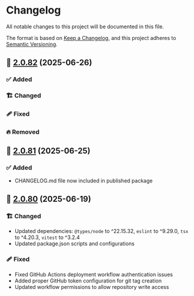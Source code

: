# Changelog

All notable changes to this project will be documented in this file.

The format is based on [Keep a Changelog](https://keepachangelog.com/en/1.1.0/),
and this project adheres to [Semantic Versioning](http://semver.org/spec/v2.0.0.html).

## 🔖 [2.0.82] (2025-06-26)

### ✅ Added

### 🏗️ Changed

### 🩹 Fixed

### 🔥 Removed

## 🔖 [2.0.81] (2025-06-25)

### ✅ Added

- CHANGELOG.md file now included in published package

## 🔖 [2.0.80] (2025-06-19)

### 🏗️ Changed

- Updated dependencies: `@types/node` to ^22.15.32, `eslint` to ^9.29.0, `tsx` to ^4.20.3, `vitest` to ^3.2.4
- Updated package.json scripts and configurations

### 🩹 Fixed

- Fixed GitHub Actions deployment workflow authentication issues
- Added proper GitHub token configuration for git tag creation
- Updated workflow permissions to allow repository write access

<!-- Link References -->
[2.0.82]: https://github.com/aneuhold/ts-libs/compare/core-ts-db-lib-v2.0.81...core-ts-db-lib-v2.0.82
[2.0.81]: https://github.com/aneuhold/ts-libs/compare/core-ts-db-lib-v2.0.80...core-ts-db-lib-v2.0.81
[2.0.80]: https://github.com/aneuhold/ts-libs/releases/tag/core-ts-db-lib-v2.0.80
